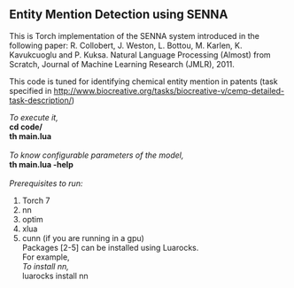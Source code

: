 ## Entity Mention Detection using SENNA<br />

This is Torch implementation of the SENNA system introduced in the following paper:
R. Collobert, J. Weston, L. Bottou, M. Karlen, K. Kavukcuoglu and P. Kuksa. Natural Language Processing (Almost) from Scratch, Journal of Machine Learning Research (JMLR), 2011. <br />

This code is tuned for identifying chemical entity mention in patents (task specified in http://www.biocreative.org/tasks/biocreative-v/cemp-detailed-task-description/)
<br />

*To execute it,* <br />
**cd code/** <br />
**th main.lua** <br />
<br />
*To know configurable parameters of the model,* <br />
**th main.lua -help** <br />
<br />
*Prerequisites to run:* <br />
1. Torch 7 <br />
2. nn <br />
3. optim <br />
4. xlua <br />
5. cunn (if you are running in a gpu) <br />
Packages [2-5] can be installed using Luarocks. <br />
For example,<br />
*To install nn,* <br />
luarocks install nn <br />

